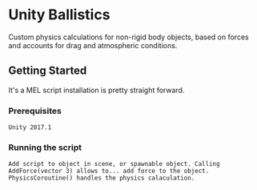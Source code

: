 # Unity Ballistics

Custom physics calculations for non-rigid body objects, based on forces and accounts for drag and atmospheric conditions.

## Getting Started

It's a MEL script installation is pretty straight forward. 

### Prerequisites

```
Unity 2017.1
```

### Running the script

```
Add script to object in scene, or spawnable object. Calling AddForce(vector 3) allows to... add force to the object. PhysicsCoroutine() handles the physics calaculation.
```